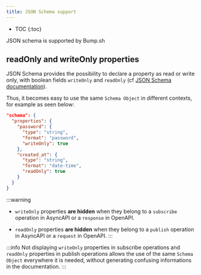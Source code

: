 ```yaml
---
title: JSON Schema support
---
```


- TOC
{:toc}

JSON schema is supported by Bump.sh

## readOnly and writeOnly properties

JSON Schema provides the possibility to declare a property as read or write only, with boolean fields `writeOnly` and `readOnly` (cf [JSON Schema documentation](https://json-schema.org/draft-07/json-schema-validation.html#rfc.section.10.3)).

Thus, it becomes easy to use the same `Schema Object` in different contexts, for example as seen below:

```json
"schema": {
  "properties": {
    "password": {
      "type": "string",
      "format": "password",
      "writeOnly": true
    },
    "created_at": {
      "type": "string",
      "format": "date-time",
      "readOnly": true
    }
  }
}
```

:::warning
- `writeOnly` properties **are hidden** when they belong to a `subscribe` operation in AsyncAPI or a `response` in OpenAPI.

- `readOnly` properties **are hidden** when they belong to a `publish` operation in AsyncAPI or a `request` in OpenAPI.
:::

:::info
Not displaying `writeOnly` properties in subscribe operations and `readOnly` properties in publish operations allows the use of the same `Schema Object` everywhere it is needed, without generating  confusing informations in the documentation.
:::
